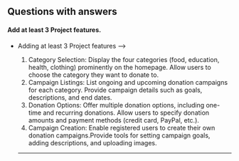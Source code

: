 ##  Questions with answers

#### Add at least 3 Project features.
- Adding at least 3 Project features -->

   1. Category Selection:
   Display the four categories (food, education, health, clothing) prominently on the homepage.
   Allow users to choose the category they want to donate to.
   2. Campaign Listings:
   List ongoing and upcoming donation campaigns for each category.
   Provide campaign details such as goals, descriptions, and end dates.
   3. Donation Options: 
   Offer multiple donation options, including one-time and recurring donations. Allow users to specify donation amounts and payment methods (credit card, PayPal, etc.).
   4. Campaign Creation:
   Enable registered users to create their own donation campaigns.Provide tools for setting campaign goals, adding descriptions, and uploading images.

   * * *
